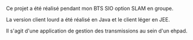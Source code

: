 Ce projet a été réalisé pendant mon BTS SIO option SLAM en groupe.

La version client lourd a été réalisé en Java et le client léger en JEE.

Il s'agit d'une application de gestion des transmissions au sein d'un ehpad.

